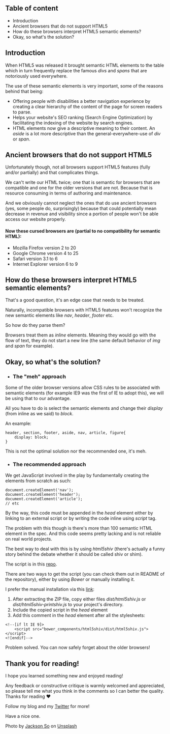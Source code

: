 ## Table of content

- Introduction
- Ancient browsers that do not support HTML5
- How do these browsers interpret HTML5 semantic elements?
- Okay, so what's the solution?


## Introduction

When HTML5 was released it brought semantic HTML elements to the table which in turn frequently replace the famous *divs* and *spans* that are notoriously used everywhere.

The use of these semantic elements is very important, some of the reasons behind that being:

- Offering people with disabilities a better navigation experience by creating a clear hierarchy of the content of the page for screen readers to parse.
- Helps your website's SEO ranking (Search Engine Optimization) by facilitating the indexing of the website by search engines.
- HTML elements now give a descriptive meaning to their content. An *aside* is a lot more descriptive than the general-everywhere-use of *div* or *span*.


## Ancient browsers that do not support HTML5

Unfortunately though, not all browsers support HTML5 features (fully and/or partially) and that complicates things.

We can't write our HTML twice; one that is semantic for browsers that are compatible and one for the older versions that are not. Because that is resource consuming in terms of authoring and maintenance.

And we obviously cannot neglect the ones that do use ancient browsers (yes, some people do, surprisingly) because that could potentially mean decrease in revenue and visibility since a portion of people won't be able access our website properly.

#### Now these cursed browsers are (partial to no compatibility for semantic HTML):

- Mozilla Firefox version 2 to 20
- Google Chrome version 4 to 25
- Safari version 3.1 to 6
- Internet Explorer version 6 to 9
  

## How do these browsers interpret HTML5 semantic elements?

That's a good question, it's an edge case that needs to be treated.

Naturally, incompatible browsers with HTML5 features won't recognize the new semantic elements like *nav*, *header*, *footer* etc.

So how do they parse them?

Browsers treat them as *inline* elements. Meaning they would go with the flow of text, they do not start a new line (the same default behavior of *img* and *span* for example).



## Okay, so what's the solution?

- ### The "meh" approach

Some of the older browser versions allow CSS rules to be associated with semantic elements (for example IE9 was the first of IE to adopt this), we will be using that to our advantage.

All you have to do is select the semantic elements and change their *display* (from inline as we said) to *block*.

An example: 

```
header, section, footer, aside, nav, article, figure{
    display: block; 
}
```

This is not the optimal solution nor the recommended one, it's meh.


- ### The recommended approach

We get JavaScript involved in the play by fundamentally creating the elements from scratch as such:

```
document.createElement('nav');
document.createElement('header');
document.createElement('article');
// etc
``` 

By the way, this code must be appended in the *head* element either by linking to an external script or by writing the code inline using *script* tag.

The problem with this though is there's more than 100 semantic HTML element in the spec. And this code seems pretty lacking and is not reliable on real world projects.

The best way to deal with this is by using *html5shiv* (there's actually a funny story behind the debate whether it should be called shiv or shim).

The script is in this [repo](https://github.com/aFarkas/html5shiv).

There are two ways to get the script (you can check them out in README of the repository), either by using *Bower* or manually installing it.

I prefer the manual installation via this [link](https://github.com/aFarkas/html5shiv/archive/master.zip):

1. After extracting the ZIP file, copy either files *dist/html5shiv.js* or *dist/html5shiv-printshiv.js* to your project's directory.
2. Include the copied script in the *head* element
3. Add this comment in the *head* element after all the stylesheets:


```
<!--[if lt IE 9]>
	<script src="bower_components/html5shiv/dist/html5shiv.js"></script>
<![endif]-->

``` 

Problem solved. You can now safely forget about the older browsers!


## Thank you for reading!

I hope you learned something new and enjoyed reading!

Any feedback or constructive critique is warmly welcomed and appreciated, so please tell me what you think in the comments so I can better the quality. Thanks for reading ❤️

Follow my blog and my [Twitter](https://twitter.com/yamanidev) for more!

Have a nice one.

Photo by <a href="https://unsplash.com/@jacksonsophat?utm_source=unsplash&utm_medium=referral&utm_content=creditCopyText">Jackson So</a> on <a href="https://unsplash.com/s/photos/html?utm_source=unsplash&utm_medium=referral&utm_content=creditCopyText">Unsplash</a>
  





 


